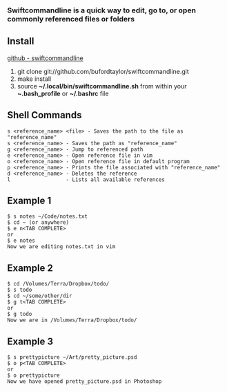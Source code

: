 ### Swiftcommandline is a quick way to edit, go to, or open commonly referenced files or folders

## Install

[github - swiftcommandline](https://www.github.com/bufordtaylor/swiftcommandline)

1. git clone git://github.com/bufordtaylor/swiftcommandline.git
2. make install
3. source **~/.local/bin/swiftcommandline.sh** from within your **~.bash\_profile** or **~/.bashrc** file

## Shell Commands

    s <reference_name> <file> - Saves the path to the file as "reference_name"
    s <reference_name> - Saves the path as "reference_name"
    g <reference_name> - Jump to referenced path
    e <reference_name> - Open reference file in vim
    o <reference_name> - Open reference file in default program
    p <reference_name> - Prints the file associated with "reference_name"
    d <reference_name> - Deletes the reference
    l                  - Lists all available references

## Example 1

    $ s notes ~/Code/notes.txt
    $ cd ~ (or anywhere)
    $ e n<TAB COMPLETE>
    or
    $ e notes
    Now we are editing notes.txt in vim

## Example 2

    $ cd /Volumes/Terra/Dropbox/todo/
    $ s todo
    $ cd ~/some/other/dir
    $ g t<TAB COMPLETE>
    or
    $ g todo
    Now we are in /Volumes/Terra/Dropbox/todo/

## Example 3

    $ s prettypicture ~/Art/pretty_picture.psd
    $ o p<TAB COMPLETE>
    or
    $ o prettypicture
    Now we have opened pretty_picture.psd in Photoshop
